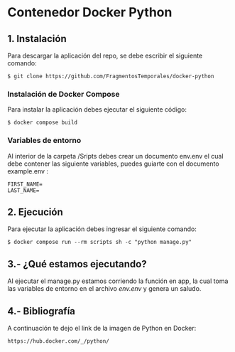 # Contenedor Docker Python


## 1. Instalación

Para descargar la aplicación del repo, se debe escribir el siguiente comando:

```
$ git clone https://github.com/FragmentosTemporales/docker-python
```


### Instalación de Docker Compose

Para instalar la aplicación debes ejecutar el siguiente código:

```
$ docker compose build
```


### Variables de entorno

Al interior de la carpeta /Sripts debes crear un documento env.env el cual debe contener las siguiente variables, puedes guiarte con el documento example.env :

```
FIRST_NAME=
LAST_NAME=
```


## 2. Ejecución

Para ejecutar la aplicación debes ingresar el siguiente comando:

```
$ docker compose run --rm scripts sh -c "python manage.py"
```


## 3.- ¿Qué estamos ejecutando?

Al ejecutar el manage.py estamos corriendo la función en app, la cual toma las variables de entorno en el archivo *env.env* y genera un saludo.


## 4.- Bibliografía

A continuación te dejo el link de la imagen de Python en Docker:

```
https://hub.docker.com/_/python/
```